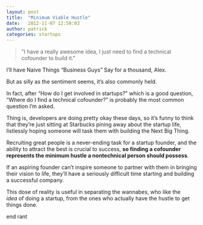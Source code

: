 ```yaml
---
layout: post
title:  "Minimum Viable Hustle"
date:   2012-11-07 12:50:03
author:	patrick
categories: startups 
---
```


> "I have a really awesome idea, I just need to find a technical cofounder to build it."

I’ll have Naive Things “Business Guys” Say for a thousand, Alex.&nbsp;

But as silly as the sentiment seems, it’s also commonly held.&nbsp;

In fact, after “How do I get involved in startups?” which is a good question, “Where do I find a technical cofounder?” is probably the most common question I’m asked.&nbsp;

Thing is, developers are doing pretty okay these days, so it’s funny to think that they’re just sitting at Starbucks pining away about the startup life, listlessly hoping someone will task them with building the Next Big Thing.

Recruiting great people is a never-ending task for a startup founder, and the ability to attract the best is crucial to success, **so finding a cofounder represents the minimum hustle a nontechnical person should possess**.&nbsp;

If an aspiring founder can’t inspire someone to partner with them in bringing their vision to life, they’ll have a seriously difficult time starting and building a successful company.&nbsp;

This dose of reality is useful in separating the wannabes, who like the _idea_&nbsp;of doing a startup, from the ones who actually have the hustle to get things done.&nbsp;

end rant
  
  
